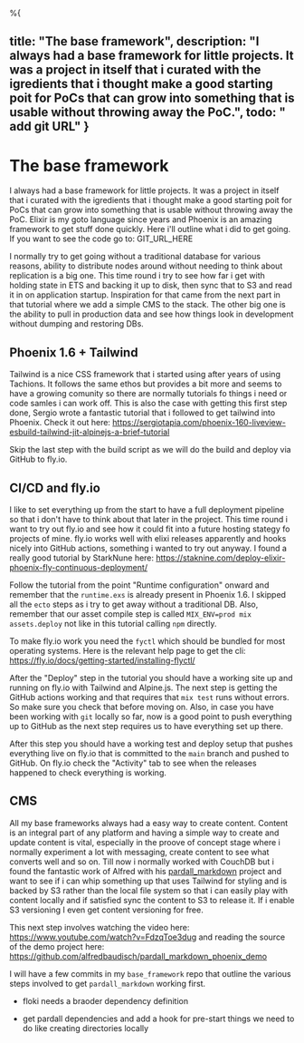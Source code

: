 %{

  title: "The base framework",
  description: "I always had a base framework for little projects. It was a
    project in itself that i curated with the igredients that i thought make a
    good starting poit for PoCs that can grow into something that is usable
    without throwing away the PoC.",
  todo: " add git URL"
}
---

# The base framework

I always had a base framework for little projects. It was a
project in itself that i curated with the igredients that i thought make a
good starting poit for PoCs that can grow into something that is usable
without throwing away the PoC. Elixir is my goto language since years and
Phoenix is an amazing framework to get stuff done quickly. Here i'll outline
what i did to get going. If you want to see the code go to: GIT_URL_HERE

I normally try to get going without a traditional database for various reasons,
ability to distribute nodes around without needing to think about replication
is a big one. This time round i try to see how far i get with holding state
in ETS and backing it up to disk, then sync that to S3 and read it in on
application startup. Inspiration for that came from the next part in that
tutorial where we add a simple CMS to the stack. The other big one is the
ability to pull in production data and see how things look in development
without dumping and restoring DBs.

## Phoenix 1.6 + Tailwind

Tailwind is a nice CSS framework that i started using after years of using
Tachions. It follows the same ethos but provides a bit more and seems to have a
growing comunity so there are normally tutorials fo things i need or code
samles i can work off. This is also the case with getting this first step done,
Sergio wrote a fantastic tutorial that i followed to get tailwind into
Phoenix. Check it out here: https://sergiotapia.com/phoenix-160-liveview-esbuild-tailwind-jit-alpinejs-a-brief-tutorial

Skip the last step with the build script as we will do the build and deploy via
GitHub to fly.io.

## CI/CD and fly.io

I like to set everything up from the start to have a full deployment pipeline
so that i don't have to think about that later in the project. This time round
i want to try out fly.io and see how it could fit into a future hosting stategy
fo projects of mine. fly.io works well with elixi releases apparently and hooks
nicely into GitHub actions, something i wanted to try out anyway. I found a
really good tutorial by StarkNune here:
https://staknine.com/deploy-elixir-phoenix-fly-continuous-deployment/

Follow the tutorial from the point "Runtime configuration" onward and remember
that the `runtime.exs` is already present in Phoenix 1.6. I skipped all the `ecto`
steps as i try to get away without a traditional DB. Also, remember that our
asset compile step is called `MIX_ENV=prod mix assets.deploy` not like in this
tutorial calling `npm` directly.

To make fly.io work you need the `fyctl` which should be bundled for most
operating systems. Here is the relevant help page to get the cli:
https://fly.io/docs/getting-started/installing-flyctl/

After the "Deploy" step in the tutorial you should have a working site up and
running on fly.io with Tailwind and Alpine.js. The next step is getting the
GitHub actions working and that requires that `mix test` runs without errors.
So make sure you check that before moving on. Also, in case you have been
working with `git` locally so far, now is a good point to push everything up to
GitHub as the next step requires us to have everything set up there.

After this step you should have a working test and deploy setup that pushes
everything live on fly.io that is committed to the `main` branch and pushed to
GitHub. On fly.io check the "Activity" tab to see when the releases happened to
check everything is working.

## CMS

All my base frameworks always had a easy way to create content. Content is an
integral part of any platform and having a simple way to create and update
content is vital, especially in the proove of concept stage where i normally
experiment a lot with messaging, create content to see what converts well and
so on. Till now i normally worked with CouchDB but i found the fantastic work
of Alfred with his
[pardall_markdown](https://github.com/alfredbaudisch/pardall_markdown) project
and want to see if i can whip something up that uses Tailwind for styling and
is backed by S3 rather than the local file system so that i can easily play
with content locally and if satisfied sync the content to S3 to release it. If
i enable S3 versioning I even get content versioning for free.

This next step involves watching the video here:
https://www.youtube.com/watch?v=FdzqToe3dug and reading the source of the demo
project here: https://github.com/alfredbaudisch/pardall_markdown_phoenix_demo

I will have a few commits in my `base_framework` repo that outline the various
steps involved to get `pardall_markdown` working first.

- floki needs a braoder dependency definition

- get pardall dependencies and add a hook for pre-start things we need to do like creating directories locally

